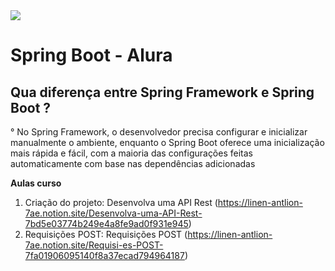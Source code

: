 <div algin="center">
  <img src="https://www.notion.so/image/https%3A%2F%2Fhermes.dio.me%2Farticles%2Fcover%2F79a1dddc-5f58-46db-bd5f-95733ba66097.png?table=block&id=650ebb62-44c0-4915-b90b-079b2e407d5c&spaceId=2396c5a5-9467-4ea6-935a-de00a473fbdc&width=2000&userId=79542ed9-3136-42cc-8706-a6676c1541d4&cache=v2">
</div>

# Spring Boot - Alura

## Qua diferença entre Spring Framework e Spring Boot ?
  ° No Spring Framework, o desenvolvedor precisa configurar e inicializar manualmente o ambiente, enquanto o Spring Boot oferece uma inicialização mais rápida e fácil, com a maioria das configurações feitas automaticamente com base nas dependências adicionadas

**Aulas curso** 
1.	Criação do projeto:
  Desenvolva uma API Rest (https://linen-antlion-7ae.notion.site/Desenvolva-uma-API-Rest-7bd5e03774b249e4a8fe9ad0f931e945)
2.	Requisições POST:
  Requisições POST (https://linen-antlion-7ae.notion.site/Requisi-es-POST-7fa01906095140f8a37ecad794964187)


